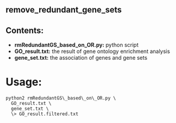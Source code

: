## remove\_redundant\_gene\_sets

## Contents:
* **rmRedundantGS\_based\_on\_OR.py:** python script
* **GO\_result.txt:** the result of gene ontology enrichment analysis
* **gene\_set.txt:** the association of genes and gene sets

# Usage:
~~~
python2 rmRedundantGS\_based\_on\_OR.py \
  GO_result.txt \
  gene_set.txt \
  \> GO_result.filtered.txt
~~~
